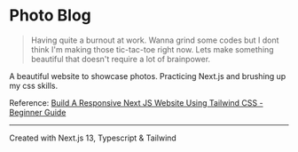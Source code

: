 # Photo Blog

> Having quite a burnout at work. Wanna grind some codes but I dont think I'm making those tic-tac-toe right now. Lets make something beautiful that doesn't require a lot of brainpower.

A beautiful website to showcase photos. Practicing Next.js and brushing up my css skills.

Reference: [Build A Responsive Next JS Website Using Tailwind CSS - Beginner Guide](https://www.youtube.com/watch?v=HVyct9EUNP8)

---

Created with Next.js 13, Typescript & Tailwind
